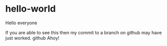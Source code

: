 # hello-world

Hello everyone

If you are able to see this then my commit to a branch on github may have just worked.
github Ahoy!
